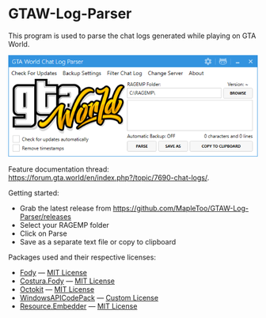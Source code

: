 # GTAW-Log-Parser
This program is used to parse the chat logs generated while playing on GTA World.

![](header.png)

Feature documentation thread: https://forum.gta.world/en/index.php?/topic/7690-chat-logs/.

Getting started:
- Grab the latest release from https://github.com/MapleToo/GTAW-Log-Parser/releases
- Select your RAGEMP folder
- Click on Parse
- Save as a separate text file or copy to clipboard

Packages used and their respective licenses:
- [Fody](https://github.com/Fody/Fody) — [MIT License](https://raw.githubusercontent.com/Fody/Fody/master/License.txt)
- [Costura.Fody](https://github.com/Fody/Costura) — [MIT License](https://raw.githubusercontent.com/Fody/Costura/master/license.txt)
- [Octokit](https://github.com/octokit/octokit.net) — [MIT License](https://raw.githubusercontent.com/octokit/octokit.net/master/LICENSE.txt)
- [WindowsAPICodePack](https://github.com/aybe/Windows-API-Code-Pack-1.1) — [Custom License](https://raw.githubusercontent.com/aybe/Windows-API-Code-Pack-1.1/master/LICENCE)
- [Resource.Embedder](https://github.com/MarcStan/Resource.Embedder) — [MIT License](https://raw.githubusercontent.com/MarcStan/Resource.Embedder/master/LICENSE)
